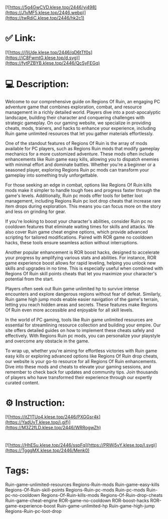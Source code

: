 [![https://5g4GwCVD.klese.top/2446/yj498](https://J1vMF5.klese.top/2446.webp)](https://twRdiC.klese.top/2446/hk2c1)
# ✅ Link:
[![https://j1iUde.klese.top/2446/qD6tTf0s](https://iC8FwmtG.klese.top/d.svg)](https://fytPZBYB.klese.top/2446/QcSyFEGq)
# 💻 Description:
Welcome to our comprehensive guide on Regions Of Ruin, an engaging PC adventure game that combines exploration, combat, and resource management in a richly detailed world. Players dive into a post-apocalyptic landscape, building their character and conquering challenges with strategic gameplay. On our gaming website, we specialize in providing cheats, mods, trainers, and hacks to enhance your experience, including Ruin game unlimited resources that let you gather materials effortlessly.



One of the standout features of Regions Of Ruin is the array of mods available for PC players, such as Regions Ruin mods that modify gameplay mechanics for a more customized adventure. These mods often include enhancements like Ruin game easy kills, allowing you to dispatch enemies with minimal effort and dominate battles. Whether you're a beginner or a seasoned player, exploring Regions Ruin pc mods can transform your gameplay into something truly unforgettable.



For those seeking an edge in combat, options like Regions Of Ruin kills mods make it simpler to handle tough foes and progress faster through the game's levels. Additionally, Ruin pc mods offer tools for better loot management, including Regions Ruin pc loot drop cheats that increase rare item drops during exploration. This means you can focus more on the story and less on grinding for gear.



If you're looking to boost your character's abilities, consider Ruin pc no cooldown features that eliminate waiting times for skills and attacks. We also cover Ruin game cheat engine options, which provide advanced scripting for tailored modifications. Paired with ROR game no cooldown hacks, these tools ensure seamless action without interruptions.



Another popular enhancement is ROR boost hacks, designed to accelerate your progress by amplifying various stats and abilities. For instance, ROR game experience boost allows for rapid leveling, helping you unlock new skills and upgrades in no time. This is especially useful when combined with Regions Of Ruin skill points cheats that let you maximize your character's potential from the start.



Players often seek out Ruin game unlimited hp to survive intense encounters and explore dangerous regions without fear of defeat. Similarly, Ruin game high jump mods enable easier navigation of the game's terrain, letting you reach hidden areas and secrets. These features make Regions Of Ruin even more accessible and enjoyable for all skill levels.



In the world of PC gaming, tools like Ruin game unlimited resources are essential for streamlining resource collection and building your empire. Our site offers detailed guides on how to implement these cheats safely and effectively. With Regions Ruin pc mods, you can personalize your playstyle and overcome any obstacle in the game.



To wrap up, whether you're aiming for effortless victories with Ruin game easy kills or exploring advanced options like Regions Of Ruin drop cheats, our website is your go-to resource for all Regions Of Ruin enhancements. Dive into these mods and cheats to elevate your gaming sessions, and remember to check back for updates and community tips. Join thousands of players who have transformed their experience through our expertly curated content.

# ⚙️ Instruction:
[![https://jtZ1TUo4.klese.top/2446/PXGGsr4k](https://YadUvT.klese.top/i.gif)](https://M3Z2fLD.klese.top/2446/WRRogwZh)
#
[![https://HhESu.klese.top/2446/sspFq](https://PRWj5vY.klese.top/l.svg)](https://TgggMX.klese.top/2446/Menk0)
# Tags:
Ruin-game-unlimited-resources Regions-Ruin-mods Ruin-game-easy-kills Regions-Of-Ruin-skill-points Regions-Ruin-pc-mods Ruin-pc-mods Ruin-pc-no-cooldown Regions-Of-Ruin-kills-mods Regions-Of-Ruin-drop-cheats Ruin-game-cheat-engine ROR-game-no-cooldown ROR-boost-hacks ROR-game-experience-boost Ruin-game-unlimited-hp Ruin-game-high-jump Regions-Ruin-pc-loot-drop






